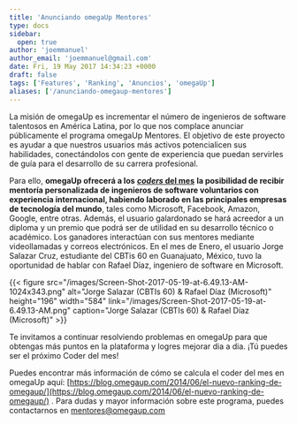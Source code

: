 ```yaml
---
title: 'Anunciando omegaUp Mentores'
type: docs
sidebar:
  open: true
author: 'joemmanuel'
author_email: 'joemmanuel@gmail.com'
date: Fri, 19 May 2017 14:34:23 +0000
draft: false
tags: ['Features', 'Ranking', 'Anuncios', 'omegaUp']
aliases: ['/anunciando-omegaup-mentores']
---
```


La misión de omegaUp es incrementar el número de ingenieros de software talentosos en América Latina, por lo que nos complace anunciar públicamente el programa omegaUp Mentores. El objetivo de este proyecto es ayudar a que nuestros usuarios más activos potencialicen sus habilidades, conectándolos con gente de experiencia que puedan servirles de guía para el desarrollo de su carrera profesional.

Para ello, **omegaUp ofrecerá a los** **[_coders_ del mes](https://blog.omegaup.com/2014/06/el-nuevo-ranking-de-omegaup/)** **la posibilidad de recibir mentoría personalizada de ingenieros de software voluntarios con experiencia internacional, habiendo laborado en las principales empresas de tecnología del mundo**, tales como Microsoft, Facebook, Amazon, Google, entre otras. Además, el usuario galardonado se hará acreedor a un diploma y un premio que podrá ser de utilidad en su desarrollo técnico o académico. Los ganadores interactúan con sus mentores mediante videollamadas y correos electrónicos. En el mes de Enero, el usuario Jorge Salazar Cruz, estudiante del CBTis 60 en Guanajuato, México, tuvo la oportunidad de hablar con Rafael Díaz, ingeniero de software en Microsoft.

{{< figure src="/images/Screen-Shot-2017-05-19-at-6.49.13-AM-1024x343.png" alt="Jorge Salazar (CBTIs 60) & Rafael Díaz (Microsoft)" height="196" width="584" link="/images/Screen-Shot-2017-05-19-at-6.49.13-AM.png" caption="Jorge Salazar (CBTIs 60) & Rafael Díaz (Microsoft)" >}}

Te invitamos a continuar resolviendo problemas en omegaUp para que obtengas más puntos en la plataforma y logres mejorar dia a dia. ¡Tú puedes ser el próximo Coder del mes!

Puedes encontrar más información de cómo se calcula el coder del mes en omegaUp aquí: [https://blog.omegaup.com/2014/06/el-nuevo-ranking-de-omegaup/](https://blog.omegaup.com/2014/06/el-nuevo-ranking-de-omegaup/) . Para dudas y mayor información sobre este programa, puedes contactarnos en [mentores@omegaup.com](mailto:mentores@omegaup.com)